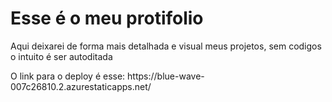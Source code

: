 <h1>Esse é o meu protifolio</h1>
<P>Aqui deixarei de forma mais detalhada e visual meus projetos, sem codigos o intuito é ser autoditada</p>

<p>O link para o deploy é esse: https://blue-wave-007c26810.2.azurestaticapps.net/ <p>
